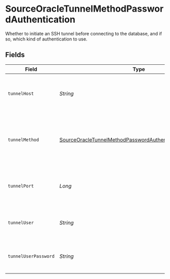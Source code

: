 # SourceOracleTunnelMethodPasswordAuthentication

Whether to initiate an SSH tunnel before connecting to the database, and if so, which kind of authentication to use.


## Fields

| Field                                                                                                                                           | Type                                                                                                                                            | Required                                                                                                                                        | Description                                                                                                                                     | Example                                                                                                                                         |
| ----------------------------------------------------------------------------------------------------------------------------------------------- | ----------------------------------------------------------------------------------------------------------------------------------------------- | ----------------------------------------------------------------------------------------------------------------------------------------------- | ----------------------------------------------------------------------------------------------------------------------------------------------- | ----------------------------------------------------------------------------------------------------------------------------------------------- |
| `tunnelHost`                                                                                                                                    | *String*                                                                                                                                        | :heavy_check_mark:                                                                                                                              | Hostname of the jump server host that allows inbound ssh tunnel.                                                                                |                                                                                                                                                 |
| `tunnelMethod`                                                                                                                                  | [SourceOracleTunnelMethodPasswordAuthenticationTunnelMethod](../../models/shared/SourceOracleTunnelMethodPasswordAuthenticationTunnelMethod.md) | :heavy_check_mark:                                                                                                                              | Connect through a jump server tunnel host using username and password authentication                                                            |                                                                                                                                                 |
| `tunnelPort`                                                                                                                                    | *Long*                                                                                                                                          | :heavy_minus_sign:                                                                                                                              | Port on the proxy/jump server that accepts inbound ssh connections.                                                                             | 22                                                                                                                                              |
| `tunnelUser`                                                                                                                                    | *String*                                                                                                                                        | :heavy_check_mark:                                                                                                                              | OS-level username for logging into the jump server host                                                                                         |                                                                                                                                                 |
| `tunnelUserPassword`                                                                                                                            | *String*                                                                                                                                        | :heavy_check_mark:                                                                                                                              | OS-level password for logging into the jump server host                                                                                         |                                                                                                                                                 |